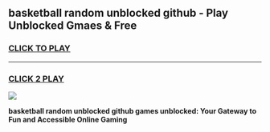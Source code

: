 
## basketball random unblocked github - Play Unblocked Gmaes & Free
<h3>
<a href="https://news.freeplayer.one?title=basketball_random_unblocked_github&ref=23F">CLICK TO PLAY</a></h3>
<hr>

<h3>
<a href="https://news.freeplayer.one?title=basketball_random_unblocked_github&ref=23F">CLICK 2 PLAY</a>
  
</h3>

<a href="https://news.freeplayer.one?title=basketball_random_unblocked_github&ref=23F/"><img src="https://clearcache.store/games.png"></a>


**basketball random unblocked github games unblocked: Your Gateway to Fun and Accessible Online Gaming**
